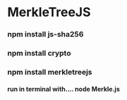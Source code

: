 # MerkleTreeJS

### npm install js-sha256
### npm install crypto
### npm install merkletreejs

#### run in terminal with.... node Merkle.js
